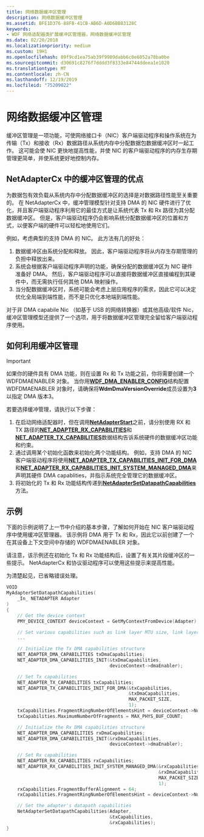 ```yaml
---
title: 网络数据缓冲区管理
description: 网络数据缓冲区管理
ms.assetid: BFE1D376-88FB-41CB-AB6D-A0D6BB83128C
keywords:
- WDF 网络适配器类扩展缓冲区管理器，网络数据缓冲区管理
ms.date: 02/20/2018
ms.localizationpriority: medium
ms.custom: 19H1
ms.openlocfilehash: 89f9cd1ea75ab39f9989dabb6c0e6052a78ba0be
ms.sourcegitcommit: d30691c8276f7dddd3f8333e84744ddeea1e1020
ms.translationtype: MT
ms.contentlocale: zh-CN
ms.lasthandoff: 12/19/2019
ms.locfileid: "75209022"
---
```

# <a name="network-data-buffer-management"></a>网络数据缓冲区管理

缓冲区管理是一项功能，可使网络接口卡（NIC）客户端驱动程序和操作系统在为传输（Tx）和接收（Rx）数据路径从系统内存中分配数据包数据缓冲区时一起工作。 这可能会使 NIC 更快地提高性能，并使 NIC 的客户端驱动程序的内存生存期管理更简单，并使系统更好地控制内存。

## <a name="the-benefits-of-buffer-management-in-netadaptercx"></a>NetAdapterCx 中的缓冲区管理的优点

为数据包有效负载从系统内存中分配数据缓冲区的选择是对数据路径性能至关重要的。 在 NetAdapterCx 中，缓冲管理模型针对支持 DMA 的 NIC 硬件进行了优化，并且客户端驱动程序利用它的最佳方式是让系统代表 Tx 和 Rx 路径为其分配数据缓冲区。 但是，客户端驱动程序仍会影响系统分配数据缓冲区的位置和方式，以便客户端的硬件可以轻松地使用它们。 

例如，考虑典型的支持 DMA 的 NIC。 此方法有几的好处：

1. 数据缓冲区由系统分配和释放。 因此，客户端驱动程序将从内存生存期管理的负担中释放出来。
2. 系统会根据客户端驱动程序声明的功能，确保分配的数据缓冲区为 NIC 硬件准备好 DMA。 然后，客户端驱动程序可以直接将数据缓冲区直接编程到其硬件中，而无需执行任何其他 DMA 映射操作。
3. 当分配数据缓冲区时，系统可能会考虑上层应用程序的需求，因此它可以决定优化全局端到端性能，而不是只优化本地端到端性能。

对于非 DMA capabile Nic （如基于 USB 的网络转换器）或其他高级/软件 Nic，缓冲区管理模型还提供了一个选项，用于将数据缓冲区管理完全留给客户端驱动程序使用。 

## <a name="how-to-leverage-buffer-management"></a>如何利用缓冲区管理

> [!IMPORTANT]
> 如果你的硬件具有 DMA 功能，则在设置 Rx 和 Tx 功能之前，你将需要创建一个 WDFDMAENABLER 对象。 当你用[**WDF_DMA_ENABLER_CONFIG**](https://docs.microsoft.com/windows-hardware/drivers/ddi/wdfdmaenabler/ns-wdfdmaenabler-_wdf_dma_enabler_config)结构配置 WDFDMAENABLER 对象时，请确保将**WdmDmaVersionOverride**成员设置为**3**以指定 DMA 版本3。

若要选择缓冲管理，请执行以下步骤：

1. 在启动网络适配器时，但在调用[**NetAdapterStart**](https://docs.microsoft.com/windows-hardware/drivers/ddi/netadapter/nf-netadapter-netadapterstart)之前，请分别使用 RX 和 TX 路径的[**NET_ADAPTER_RX_CAPABILITIES**](https://docs.microsoft.com/windows-hardware/drivers/ddi/netadapter/ns-netadapter-_net_adapter_rx_capabilities)和[**NET_ADAPTER_TX_CAPABILITIES**](https://docs.microsoft.com/windows-hardware/drivers/ddi/netadapter/ns-netadapter-_net_adapter_tx_capabilities)数据结构告诉系统硬件的数据缓冲区功能和约束。 
2. 通过调用某个初始化函数来初始化两个功能结构。 例如，支持 DMA 的 NIC 客户端驱动程序将使用[**NET_ADAPTER_TX_CAPABILITIES_INIT_FOR_DMA**](https://docs.microsoft.com/windows-hardware/drivers/ddi/netadapter/nf-netadapter-net_adapter_tx_capabilities_init_for_dma)和[**NET_ADAPTER_RX_CAPABILITIES_INIT_SYSTEM_MANAGED_DMA**](https://docs.microsoft.com/windows-hardware/drivers/ddi/netadapter/nf-netadapter-net_adapter_rx_capabilities_init_system_managed_dma)来声明其硬件 DMA capablities，并指示系统完全管理它的数据缓冲区。
3. 将初始化的 Tx 和 Rx 功能结构传递到[**NetAdapterSetDatapathCapabilities**](https://docs.microsoft.com/windows-hardware/drivers/ddi/netadapter/nf-netadapter-netadaptersetdatapathcapabilities)方法。


## <a name="example"></a>示例

下面的示例说明了上一节中介绍的基本步骤，了解如何开始在 NIC 客户端驱动程序中使用缓冲区管理器。 该示例将 DMA 用于 Tx 和 Rx，因此它以前创建了一个在其设备上下文空间中存储的 WDFDMAENABLER 对象。 

请注意，该示例还在初始化 Tx 和 Rx 功能结构后，设置了有关其片段缓冲区的一些提示。 NetAdapterCx 和协议驱动程序可以使用这些提示来提高性能。

为清楚起见，已省略错误处理。

```C++
VOID
MyAdapterSetDatapathCapabilities(
    _In_ NETADAPTER Adapter
)
{
    // Get the device context
    PMY_DEVICE_CONTEXT deviceContext = GetMyContextFromDevice(Adapter);

    // Set various capabilities such as link layer MTU size, link layer capabilities, and power capabilities
    ...   

    // Initialize the Tx DMA capabilities structure
    NET_ADAPTER_DMA_CAPABILITIES txDmaCapabilities;
    NET_ADAPTER_DMA_CAPABILITIES_INIT(&txDmaCapabilities,
                                      deviceContext->dmaEnabler);

    // Set Tx capabilities
    NET_ADAPTER_TX_CAPABILITIES txCapabilities;
    NET_ADAPTER_TX_CAPABILITIES_INIT_FOR_DMA(&txCapabilities,
                                             &txDmaCapabilities,
                                             MAX_PACKET_SIZE,
                                             1);
    txCapabilities.FragmentRingNumberOfElementsHint = deviceContext->NumTransmitControlBlocks * MAX_PHYS_BUF_COUNT;
    txCapabilities.MaximumNumberOfFragments = MAX_PHYS_BUF_COUNT;

    // Initialize the Rx DMA capabilities structure
    NET_ADAPTER_DMA_CAPABILITIES rxDmaCapabilities;
    NET_ADAPTER_DMA_CAPABILITIES_INIT(&rxDmaCapabilities,
                                      deviceContext->dmaEnabler);

    // Set Rx capabilities
    NET_ADAPTER_RX_CAPABILITIES rxCapabilities;
    NET_ADAPTER_RX_CAPABILITIES_INIT_SYSTEM_MANAGED_DMA(&rxCapabilities,
                                                        &rxDmaCapabilities,
                                                        MAX_PACKET_SIZE + FRAME_CRC_SIZE + RSVD_BUF_SIZE,
                                                        1);
    rxCapabilities.FragmentBufferAlignment = 64;
    rxCapabilities.FragmentRingNumberOfElementsHint = deviceContext->NumReceiveBuffers;

    // Set the adapter's datapath capabilities
    NetAdapterSetDatapathCapabilities(Adapter, 
                                      &txCapabilities, 
                                      &rxCapabilities);
}
```
